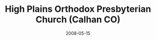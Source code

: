 ---
date: &id001 2008-05-15
end_date: null
location:
  address: 657 7th Street
  city: Calhan
  state: CO
minister:
- end: 2011-01-01
  name: Scott Seder
  start: 2008-01-01
  type: Pastor
- end: null
  name: David A. Bosch
  start: 2012-01-01
  type: Pastor
ministers:
- Scott Seder
- David A. Bosch
name: High Plains Orthodox Presbyterian Church
names:
- end: null
  name: High Plains Orthodox Presbyterian Church
  start: 2008-05-15
origination_date: *id001
raw_data: 'AR

  Calhan

  High Plains Orthodox Presbyterian Church  (May 15, 2008- )

  657 7th Street

  Pastors: Scott Seder, 2008-11

  David A. Bosch, 2012-

  '
received_from: null
states:
- CO
status:
  active: true
  end_date: null
  reason: null
  received_from: null
  withdrawal_to: null
title: High Plains Orthodox Presbyterian Church (Calhan CO)
year_established:
- 2008

---